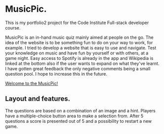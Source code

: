 # MusicPic.
This is my portfolio2 project for the Code Institute Full-stack developer course.

MusicPic is an in-hand music quiz mainly aimed at people on the go. The idea of the website is to be something fun to do on your way to work, for example. 
I tried to develop a website that is easy to use and navigate. 
Test your knowledge on music and have fun by yourself or with others, at a game night. 
Easy access to Spotify is already in the app and Wikipedia is linked at the bottom also if the user wants to expand on what they've learnt. 
I have gotten great feedback the only negative comments being a small question pool. I hope to increase this in the future. 

[Welcome to the MusicPic!](https://goidz.github.io/musicpic/)

## Layout and features.








The questions are based on a combination of an image and a hint. 
Players have a multiple-choice button area to make a selection from. After 5 questions a score is presented out of 5 and a possibility to restart a new game. 



